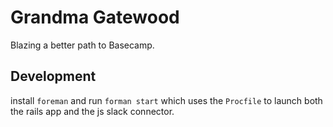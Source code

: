 # Grandma Gatewood
Blazing a better path to Basecamp.

## Development

install `foreman` and run `forman start` which uses the `Procfile` to launch both the rails app and the js slack connector.